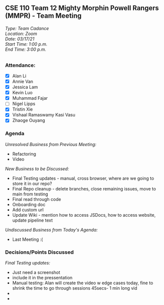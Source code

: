 ## CSE 110 Team 12 Mighty Morphin Powell Rangers (MMPR) - Team Meeting
###### Type: Team Cadance <br/> Location: Zoom <br/> Date: 03/17/21 <br/> Start Time: 1:00 p.m. <br/> End Time: 3:00 p.m.

### Attendance:
- [x] Alan Li
- [x] Annie Van
- [x] Jessica Lam
- [x] Kevin Luo
- [x] Muhammad Fajar
- [ ] Nigel Lipps
- [x] Tristin Xie
- [x] Vishaal Ramaswamy Kasi Vasu
- [x] Zhaoge Ouyang

### Agenda

_Unresolved Business from Previous Meeting:_
- Refactoring
- Video

_New Business to be Discussed:_
- Final Testing updates - manual, cross browser, where are we going to store it in our repo?
- Final Repo cleanup - delete branches, close remaining issues, move to main from testing
- Final read through code
- Onboarding doc
- Add custom url
- Update Wiki - mention how to access JSDocs, how to access website, update pipeline text

_Undiscussed Business from Today's Agenda:_
- Last Meeting :(

### Decisions/Points Discussed

_Final Testing updates:_
  - Just need a screenshot
  - include it in the pressentation
  - Manual testing: Alan will create the video w edge cases today, fine to shrink the time to go through sessions 45secs- 1 min long vid
  - 
  - 
















